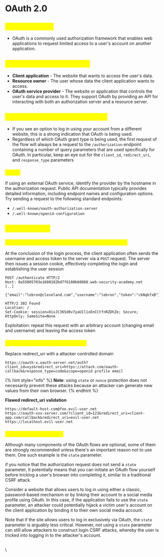 # OAuth 2.0

## <mark style="color:yellow;">What is OAuth?</mark>

* OAuth is a commonly used authorization framework that enables web applications to request limited access to a user's account on another application.

## <mark style="color:yellow;">How does OAuth 2.0 work?</mark>

* **Client application** - The website that wants to access the user's data.
* **Resource owner** - The user whose data the client application wants to access.
* **OAuth service provider** - The website or application that controls the user's data and access to it. They support OAuth by providing an API for interacting with both an authorization server and a resource server.

## <mark style="color:yellow;">Identifying OAuth authentication</mark>

* If you see an option to log in using your account from a different website, this is a strong indication that OAuth is being used.
* Regardless of which OAuth grant type is being used, the first request of the flow will always be a request to the `/authorization` endpoint containing a number of query parameters that are used specifically for OAuth. In particular, keep an eye out for the `client_id`, `redirect_uri`, and `response_type` parameters

### <mark style="color:yellow;">Recon</mark>

If using an external OAuth service, identify the provider by the hostname in the authorization request. Public API documentation typically provides detailed information, including endpoint names and configuration options. Try sending a request to the following standard endpoints:

* `/.well-known/oauth-authorization-server`
* `/.well-known/openid-configuration`

## <mark style="color:yellow;">Vulnerabilities</mark>

### <mark style="color:yellow;">Improper implementation of the implicit grant type</mark>

At the conclusion of the login process, the client application often sends the username and access token to the server via a `POST` request. The server then issues a session cookie, effectively completing the login and establishing the user session

```http
POST /authenticate HTTP/2
Host: 0a55005703e1680182bd7f6100b60068.web-security-academy.net
[..]

{"email":"lebron@cleveland.com","username":"lebron","token":"ckNqkfxB"}
```

```http
HTTP/2 302 Found
Location: /
Set-Cookie: session=OixJC365d0v7yaU1l1xEnCCtfnRZDhZe; Secure; HttpOnly; SameSite=None
```

Exploitation: repeat this request with an arbitrary account (changing email and username) and leaving the access token

### <mark style="color:yellow;">Account hijacking via redirect\_uri</mark>

Replace redirect\_uri with a attacker controlled domain

```
https://oauth-x.oauth-server.net/auth?client_id=xyz&redirect_uri=https://attack.com/oauth-callback&response_type=code&scope=openid profile email
```

{% hint style="info" %}
**Note**: using `state` or `nonce` protection does not necessarily prevent these attacks because an attacker can generate new values from their own browser.
{% endhint %}

**Flawed redirect\_uri validation**

```
https://default-host.com@foo.evil-user.net
https://oauth-xxx-server.com/?client_id=123&redirect_uri=client-app.com/callback&redirect_uri=evil-user.net
https://localhost.evil-user.net
```

### <mark style="color:yellow;">Flawed CSRF protection</mark>

Although many components of the OAuth flows are optional, some of them are strongly recommended unless there's an important reason not to use them. One such example is the `state` parameter.

if you notice that the authorization request does not send a `state` parameter, It potentially means that you can initiate an OAuth flow yourself before tricking a user's browser into completing it, similar to a traditional CSRF attack.

Consider a website that allows users to log in using either a classic, password-based mechanism or by linking their account to a social media profile using OAuth. In this case, if the application fails to use the `state` parameter, an attacker could potentially hijack a victim user's account on the client application by binding it to their own social media account.

Note that if the site allows users to log in exclusively via OAuth, the `state` parameter is arguably less critical. However, not using a `state` parameter can still allow attackers to construct login CSRF attacks, whereby the user is tricked into logging in to the attacker's account.

\
\
